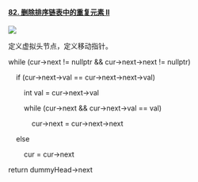 #### [82. 删除排序链表中的重复元素 II](https://leetcode.cn/problems/remove-duplicates-from-sorted-list-ii/)

![](C:\Users\Administrator\AppData\Roaming\marktext\images\2022-08-05-15-57-00-image.png)

定义虚拟头节点，定义移动指针。

while (cur->next != nullptr && cur->next->next != nullptr)

    if (cur->next->val == cur->next->next->val)

        int val = cur->next->val

        while (cur->next && cur->next->val == val)

            cur->next = cur->next->next

    else

        cur = cur->next

return dummyHead->next
